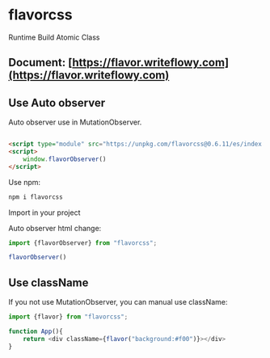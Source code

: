 # flavorcss

Runtime Build Atomic Class

## Document: [https://flavor.writeflowy.com](https://flavor.writeflowy.com)

## Use Auto observer

Auto observer use in MutationObserver.

```html

<script type="module" src="https://unpkg.com/flavorcss@0.6.11/es/index.js"></script>
<script>
    window.flavorObserver()
</script>
```

Use npm:

```sh
npm i flavorcss
```

Import in your project

Auto observer html change:

```js
import {flavorObserver} from "flavorcss";

flavorObserver()
```

## Use className

If you not use MutationObserver, you can manual use className:

```js
import {flavor} from "flavorcss";

function App(){
    return <div className={flavor("background:#f00")}></div>
}
```
